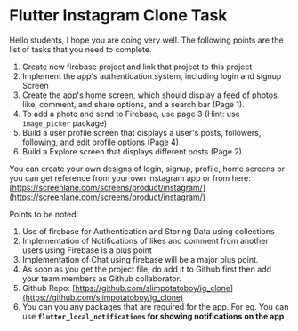 # Flutter Instagram Clone Task

Hello students, I hope you are doing very well. The following points are the list of tasks that you need to complete.

1. Create new firebase project and link that project to this project
2. Implement the app's authentication system, including login and signup Screen
3. Create the app's home screen, which should display a feed of photos, like, comment, and share options, and a search bar (Page 1).
4. To add a photo and send to Firebase, use page 3 (Hint: use `image_picker` package)
5. Build a user profile screen that displays a user's posts, followers, following, and edit profile options (Page 4)
6. Build a Explore screen that displays different posts (Page 2)

You can create your own designs of login, signup, profile, home screens or you can get reference from your own instagram app or from here: [https://screenlane.com/screens/product/instagram/](https://screenlane.com/screens/product/instagram/)

Points to be noted:

1. Use of firebase for Authentication and Storing Data using collections
2. Implementation of Notifications of likes and comment from another users using Firebase is a plus point
3. Implementation of Chat using firebase will be a major plus point.
4. As soon as you get the project file, do add it to Github first then add your team members as Github collaborator.
5. Github Repo: [https://github.com/slimpotatoboy/ig_clone](https://github.com/slimpotatoboy/ig_clone)
6. You can you any packages that are required for the app. For eg. You can use **`flutter_local_notifications` for showing notifications on the app**